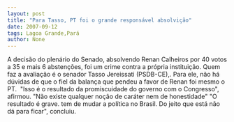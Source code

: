 ```yaml
---
layout: post
title: "Para Tasso, PT foi o grande responsável absolvição"
date: 2007-09-12
tags: Lagoa Grande,Pará
author: None
---
```

A decis&atilde;o do plen&aacute;rio do Senado, absolvendo Renan Calheiros por 40 votos a 35 e mais 6 absten&ccedil;&otilde;es, foi um crime contra a pr&oacute;pria institui&ccedil;&atilde;o. Quem faz a avalia&ccedil;&atilde;o &eacute; o senador Tasso Jereissati (PSDB-CE),.
Para ele, n&atilde;o h&aacute; d&uacute;vidas de que o fiel da balan&ccedil;a que pendeu a favor de Renan foi mesmo o PT.&nbsp; &quot;Isso &eacute; o resultado da promiscuidade do governo com o Congresso&quot;, afirmou. &quot;N&atilde;o existe qualquer no&ccedil;&atilde;o de car&aacute;ter nem de honestidade&quot;
&quot;O resultado &eacute; grave. tem de mudar a pol&iacute;tica no Brasil. Do jeito que est&aacute; n&atilde;o d&aacute; para ficar&quot;, concluiu. 
